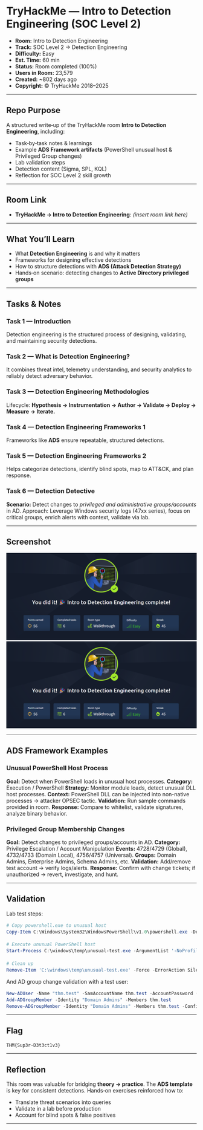 # TryHackMe — Intro to Detection Engineering (SOC Level 2)

- **Room:** Intro to Detection Engineering
- **Track:** SOC Level 2 → Detection Engineering
- **Difficulty:** Easy
- **Est. Time:** 60 min
- **Status:** Room completed (100%)
- **Users in Room:** 23,579
- **Created:** \~802 days ago
- **Copyright:** © TryHackMe 2018–2025

---

## Repo Purpose

A structured write‑up of the TryHackMe room **Intro to Detection Engineering**, including:

* Task‑by‑task notes & learnings
* Example **ADS Framework artifacts** (PowerShell unusual host & Privileged Group changes)
* Lab validation steps
* Detection content (Sigma, SPL, KQL)
* Reflection for SOC Level 2 skill growth

---

## Room Link

* **TryHackMe → Intro to Detection Engineering**: *(insert room link here)*

---

## What You’ll Learn

* What **Detection Engineering** is and why it matters
* Frameworks for designing effective detections
* How to structure detections with **ADS (Attack Detection Strategy)**
* Hands‑on scenario: detecting changes to **Active Directory privileged groups**

---

## Tasks & Notes

### Task 1 — Introduction

Detection engineering is the structured process of designing, validating, and maintaining security detections.

### Task 2 — What is Detection Engineering?

It combines threat intel, telemetry understanding, and security analytics to reliably detect adversary behavior.

### Task 3 — Detection Engineering Methodologies

Lifecycle: **Hypothesis → Instrumentation → Author → Validate → Deploy → Measure → Iterate.**

### Task 4 — Detection Engineering Frameworks 1

Frameworks like **ADS** ensure repeatable, structured detections.

### Task 5 — Detection Engineering Frameworks 2

Helps categorize detections, identify blind spots, map to ATT\&CK, and plan response.

### Task 6 — Detection Detective

**Scenario:** Detect changes to *privileged and administrative groups/accounts* in AD.
Approach: Leverage Windows security logs (47xx series), focus on critical groups, enrich alerts with context, validate via lab.

---

## Screenshot
![Room Completion](https://github.com/MayankQuery/tryhackme-writeups/blob/main/intro-to-detection-engineering/images/intro-to-detection-engineering-completion.png)
![Room Practice](https://github.com/MayankQuery/tryhackme-writeups/blob/main/intro-to-detection-engineering/images/intro-to-detection-engineering-completion.png)

---

## ADS Framework Examples

### Unusual PowerShell Host Process

**Goal:** Detect when PowerShell loads in unusual host processes.
**Category:** Execution / PowerShell
**Strategy:** Monitor module loads, detect unusual DLL host processes.
**Context:** PowerShell DLL can be injected into non-native processes → attacker OPSEC tactic.
**Validation:** Run sample commands provided in room.
**Response:** Compare to whitelist, validate signatures, analyze binary behavior.

### Privileged Group Membership Changes

**Goal:** Detect changes to privileged groups/accounts in AD.
**Category:** Privilege Escalation / Account Manipulation
**Events:** 4728/4729 (Global), 4732/4733 (Domain Local), 4756/4757 (Universal).
**Groups:** Domain Admins, Enterprise Admins, Schema Admins, etc.
**Validation:** Add/remove test account → verify logs/alerts.
**Response:** Confirm with change tickets; if unauthorized → revert, investigate, and hunt.

---

## Validation

Lab test steps:

```powershell
# Copy powershell.exe to unusual host
Copy-Item C:\Windows\System32\WindowsPowerShell\v1.0\powershell.exe -Destination C:\windows\temp\unusual-test.exe -Force

# Execute unusual PowerShell host
Start-Process C:\windows\temp\unusual-test.exe -ArgumentList '-NoProfile','-NonInteractive','-Windowstyle Hidden','-Command {Get-Date}'

# Clean up
Remove-Item 'C:\windows\temp\unusual-test.exe' -Force -ErrorAction SilentlyContinue
```

And AD group change validation with a test user:

```powershell
New-ADUser -Name "thm.test" -SamAccountName thm.test -AccountPassword (ConvertTo-SecureString "TempPass1!" -AsPlainText -Force) -Enabled $true
Add-ADGroupMember -Identity "Domain Admins" -Members thm.test
Remove-ADGroupMember -Identity "Domain Admins" -Members thm.test -Confirm:$false
```

---

## Flag

```
THM{Sup3r-D3t3ct1v3}
```

---

## Reflection

This room was valuable for bridging **theory → practice**. The **ADS template** is key for consistent detections. Hands‑on exercises reinforced how to:

* Translate threat scenarios into queries
* Validate in a lab before production
* Account for blind spots & false positives

---
